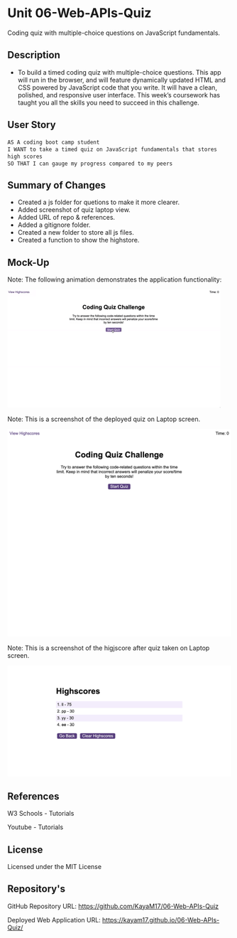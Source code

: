 # Unit 06-Web-APIs-Quiz

Coding quiz with multiple-choice questions on JavaScript fundamentals.


## Description

* To build a timed coding quiz with multiple-choice questions. This app will run in the browser, and will feature dynamically updated HTML and CSS powered by JavaScript code that you write. It will have a clean, polished, and responsive user interface. This week’s coursework has taught you all the skills you need to succeed in this challenge.


## User Story

```
AS A coding boot camp student
I WANT to take a timed quiz on JavaScript fundamentals that stores high scores
SO THAT I can gauge my progress compared to my peers
```

## Summary of Changes
*  Created a js folder for quetions to make it more clearer.
*  Added screenshot of quiz laptop view.
*  Added URL of repo & references.
*  Added a gitignore folder.
*  Created a new folder to store all js files.
*  Created a function to show the highstore.



## Mock-Up

Note: The following animation demonstrates the application functionality:

![Animation of code quiz. Presses button to start quiz. Clicks the button for the answer to each question, displays if answer was correct or incorrect. Quiz finishes and displays high scores. User adds their intials, then clears their intials and starts over.](./assets/images/08-web-apis-challenge-demo.gif)


Note: This is a screenshot of the deployed quiz on Laptop screen.

![Alt text](./assets/images/Web%20APis%20quiz%20screenshot.png)

Note: This is a screenshot of the higjscore after quiz taken on Laptop screen.

![alt text](<assets/images/highscores. screenshot.png>)

## References

W3 Schools - Tutorials

Youtube - Tutorials

## License 

Licensed under the MIT License

## Repository's

GitHub Repository URL: https://github.com/KayaM17/06-Web-APIs-Quiz

Deployed Web Application URL: https://kayam17.github.io/06-Web-APIs-Quiz/

